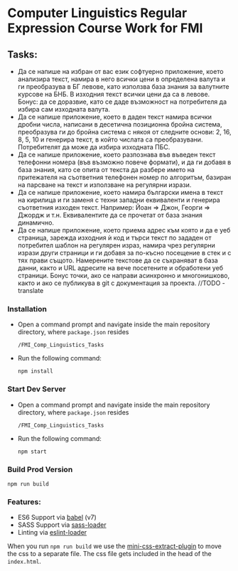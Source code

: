 # Computer Linguistics Regular Expression Course Work for FMI

## Tasks:
  - Да се напише на избран от вас език софтуерно приложение, което анализира текст, намира в него всички  цени в определена валута и ги преобразува в БГ левове, като използва база знания за валутните курсове на БНБ. В изходния текст всички цени да са в левове. Бонус: да се доразвие, като се даде възможност на потребителя да избира сам изходната валута.
  - Да се напише приложение, което в даден текст намира всички дробни числа, написани в десетична позиционна бройна система, преобразува ги до бройна система с някоя от следните основи: 2, 16, 8, 5, 10 и генерира текст, в който числата са преобразувани. Потребителят да може да избира изходната ПБС.
  - Да се напише приложение, което разпознава  във въведен текст телефонни номера (във възможно повече формати), и да ги добавя в база знания, като се опита от текста да разбере името на притежателя на съответния телефонен номер по алгоритъм, базиран на парсване на текст и използване на регулярни изрази.
  - Да се напише приложение, което намира български имена в текст на кирилица и ги заменя с техни западни еквиваленти и генерира съответния изходен текст. Например: Йоан => Джон, Георги => Джордж и т.н. Еквивалентите да се прочетат от база знания динамично. 
  - Да се напише приложение, което приема адрес към която и да е уеб страница, зарежда изходния ѝ код и търси текст по зададен от потребител шаблон на регулярен израз, намира чрез регулярни изрази други страници и ги добавя за по-късно посещение в стек и с тях прави същото. Намерените текстове да се съхраняват в база данни, както и URL адресите на вече посетените и обработени уеб страници. Бонус точки, ако се направи асинхронно и многонишково, както и ако се публикува в git с документация за проекта.
  //TODO - translate  


### Installation
 - Open a command prompt and navigate inside the main repository directory, where `package.json` resides
 
    `/FMI_Comp_Linguistics_Tasks`
 - Run the following command:
 
    ```
    npm install
    ```

### Start Dev Server
 - Open a command prompt and navigate inside the main repository directory, where `package.json` resides
    
    `/FMI_Comp_Linguistics_Tasks`
 - Run the following command:
 
    ```
    npm start
    ```

### Build Prod Version

```
npm run build
```

### Features:

* ES6 Support via [babel](https://babeljs.io/) (v7)
* SASS Support via [sass-loader](https://github.com/jtangelder/sass-loader)
* Linting via [eslint-loader](https://github.com/MoOx/eslint-loader)

When you run `npm run build` we use the [mini-css-extract-plugin](https://github.com/webpack-contrib/mini-css-extract-plugin) to move the css to a separate file. The css file gets included in the head of the `index.html`.

